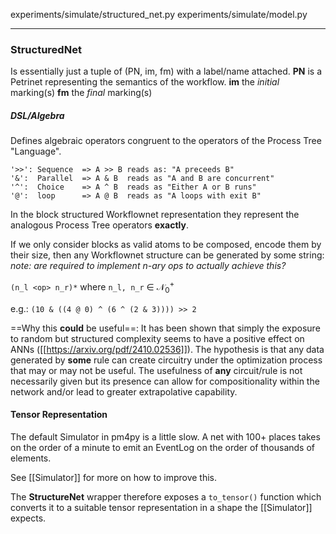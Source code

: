experiments/simulate/structured_net.py
experiments/simulate/model.py

---
### StructuredNet

Is essentially just a tuple of (PN, im, fm) with a label/name attached.
**PN** is a Petrinet representing the semantics of the workflow.
**im** the _initial_ marking(s)
**fm** the _final_ marking(s)

##### DSL/Algebra

Defines algebraic operators congruent to the operators of the Process Tree "Language".

	'>>': Sequence  => A >> B reads as: "A preceeds B"
	'&':  Parallel  => A & B  reads as "A and B are concurrent"
	'^':  Choice    => A ^ B  reads as "Either A or B runs"
	'@':  loop      => A @ B  reads as "A loops with exit B"

In the block structured Workflownet representation they represent the analogous Process Tree operators **exactly**.

If we only consider blocks as valid atoms to be composed, encode them by their size, then any Workflownet structure can be generated by some string:
_note: are required to implement n-ary ops to actually achieve this?_

`(n_l <op> n_r)*` where `n_l, n_r` $\in$ $\mathcal{N}_0^+$

e.g.:
`(10 & ((4 @ 0) ^ (6 ^ (2 & 3)))) >> 2`

==Why this **could** be useful==:
It has been shown that simply the exposure to random but structured complexity seems to have a positive effect on ANNs ([[https://arxiv.org/pdf/2410.02536]]).
The hypothesis is that any data generated by **some** rule can create circuitry under the optimization process that may or may not be useful. The usefulness of **any** circuit/rule is not necessarily given but its presence can allow for compositionality within the network and/or lead to greater extrapolative capability.

#### Tensor Representation

The default Simulator in pm4py is a little slow.
A net with 100+ places takes on the order of a minute to emit an EventLog on the order of thousands of elements.

See [[Simulator]] for more on how to improve this.

The **StructureNet** wrapper therefore exposes a `to_tensor()` function which converts it to a suitable tensor representation in a shape the [[Simulator]] expects.